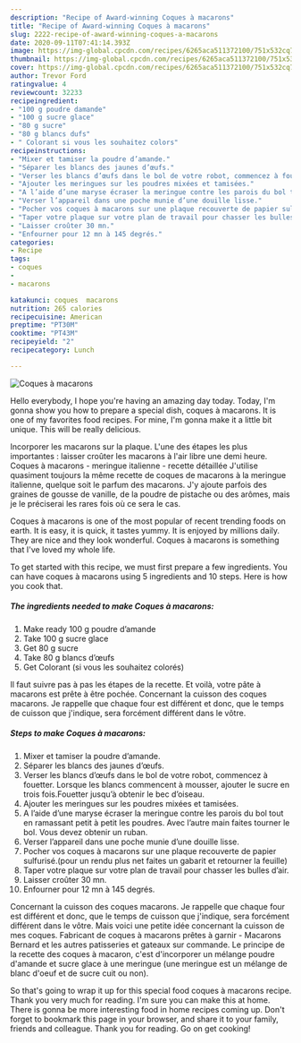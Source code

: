 ```yaml
---
description: "Recipe of Award-winning Coques à macarons"
title: "Recipe of Award-winning Coques à macarons"
slug: 2222-recipe-of-award-winning-coques-a-macarons
date: 2020-09-11T07:41:14.393Z
image: https://img-global.cpcdn.com/recipes/6265aca511372100/751x532cq70/coques-a-macarons-photo-principale-de-la-recette.jpg
thumbnail: https://img-global.cpcdn.com/recipes/6265aca511372100/751x532cq70/coques-a-macarons-photo-principale-de-la-recette.jpg
cover: https://img-global.cpcdn.com/recipes/6265aca511372100/751x532cq70/coques-a-macarons-photo-principale-de-la-recette.jpg
author: Trevor Ford
ratingvalue: 4
reviewcount: 32233
recipeingredient:
- "100 g poudre damande"
- "100 g sucre glace"
- "80 g sucre"
- "80 g blancs dufs"
- " Colorant si vous les souhaitez colors"
recipeinstructions:
- "Mixer et tamiser la poudre d’amande."
- "Séparer les blancs des jaunes d’œufs."
- "Verser les blancs d’œufs dans le bol de votre robot, commencez à fouetter. Lorsque les blancs commencent à mousser, ajouter le sucre en trois fois.Fouetter jusqu’à obtenir le bec d’oiseau."
- "Ajouter les meringues sur les poudres mixées et tamisées."
- "A l’aide d’une maryse écraser la meringue contre les parois du bol tout en ramassant petit à petit les poudres. Avec l’autre main faites tourner le bol. Vous devez obtenir un ruban."
- "Verser l’appareil dans une poche munie d’une douille lisse."
- "Pocher vos coques à macarons sur une plaque recouverte de papier sulfurisé.(pour un rendu plus net faites un gabarit et retourner la feuille)"
- "Taper votre plaque sur votre plan de travail pour chasser les bulles d’air."
- "Laisser croûter 30 mn."
- "Enfourner pour 12 mn à 145 degrés."
categories:
- Recipe
tags:
- coques
- 
- macarons

katakunci: coques  macarons 
nutrition: 265 calories
recipecuisine: American
preptime: "PT30M"
cooktime: "PT43M"
recipeyield: "2"
recipecategory: Lunch

---
```



![Coques à macarons](https://img-global.cpcdn.com/recipes/6265aca511372100/751x532cq70/coques-a-macarons-photo-principale-de-la-recette.jpg)

Hello everybody, I hope you're having an amazing day today. Today, I'm gonna show you how to prepare a special dish, coques à macarons. It is one of my favorites food recipes. For mine, I'm gonna make it a little bit unique. This will be really delicious.

Incorporer les macarons sur la plaque. L&#39;une des étapes les plus importantes : laisser croûter les macarons à l&#39;air libre une demi heure. Coques à macarons - meringue italienne - recette détaillée J&#39;utilise quasiment toujours la même recette de coques de macarons à la meringue italienne, quelque soit le parfum des macarons. J&#39;y ajoute parfois des graines de gousse de vanille, de la poudre de pistache ou des arômes, mais je le préciserai les rares fois où ce sera le cas.

Coques à macarons is one of the most popular of recent trending foods on earth. It is easy, it is quick, it tastes yummy. It is enjoyed by millions daily. They are nice and they look wonderful. Coques à macarons is something that I've loved my whole life.


To get started with this recipe, we must first prepare a few ingredients. You can have coques à macarons using 5 ingredients and 10 steps. Here is how you cook that.

<!--inarticleads1-->

##### The ingredients needed to make Coques à macarons:

1. Make ready 100 g poudre d’amande
1. Take 100 g sucre glace
1. Get 80 g sucre
1. Take 80 g blancs d’œufs
1. Get  Colorant (si vous les souhaitez colorés)


Il faut suivre pas à pas les étapes de la recette. Et voilà, votre pâte à macarons est prête à être pochée. Concernant la cuisson des coques macarons. Je rappelle que chaque four est différent et donc, que le temps de cuisson que j&#39;indique, sera forcément différent dans le vôtre. 

<!--inarticleads2-->

##### Steps to make Coques à macarons:

1. Mixer et tamiser la poudre d’amande.
1. Séparer les blancs des jaunes d’œufs.
1. Verser les blancs d’œufs dans le bol de votre robot, commencez à fouetter. Lorsque les blancs commencent à mousser, ajouter le sucre en trois fois.Fouetter jusqu’à obtenir le bec d’oiseau.
1. Ajouter les meringues sur les poudres mixées et tamisées.
1. A l’aide d’une maryse écraser la meringue contre les parois du bol tout en ramassant petit à petit les poudres. Avec l’autre main faites tourner le bol. Vous devez obtenir un ruban.
1. Verser l’appareil dans une poche munie d’une douille lisse.
1. Pocher vos coques à macarons sur une plaque recouverte de papier sulfurisé.(pour un rendu plus net faites un gabarit et retourner la feuille)
1. Taper votre plaque sur votre plan de travail pour chasser les bulles d’air.
1. Laisser croûter 30 mn.
1. Enfourner pour 12 mn à 145 degrés.


Concernant la cuisson des coques macarons. Je rappelle que chaque four est différent et donc, que le temps de cuisson que j&#39;indique, sera forcément différent dans le vôtre. Mais voici une petite idée concernant la cuisson de mes coques. Fabricant de coques à macarons prêtes à garnir - Macarons Bernard et les autres patisseries et gateaux sur commande. Le principe de la recette des coques à macaron, c&#39;est d&#39;incorporer un mélange poudre d&#39;amande et sucre glace à une meringue (une meringue est un mélange de blanc d&#39;oeuf et de sucre cuit ou non). 

So that's going to wrap it up for this special food coques à macarons recipe. Thank you very much for reading. I'm sure you can make this at home. There is gonna be more interesting food in home recipes coming up. Don't forget to bookmark this page in your browser, and share it to your family, friends and colleague. Thank you for reading. Go on get cooking!
